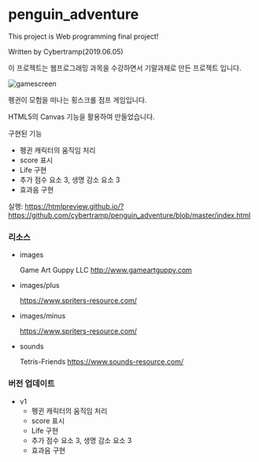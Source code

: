 # penguin_adventure
This project is Web programming final project!

Written by Cybertramp(2019.06.05)

이 프로젝트는 웹프로그래밍 과목을 수강하면서 기말과제로 만든 프로젝트 입니다.

![gamescreen](https://i.imgur.com/ltZef7m.png)


펭귄이 모험을 떠나는 횡스크롤 점프 게임입니다.

HTML5의 Canvas 기능을 활용하여 만들었습니다.

구현된 기능

- 펭귄 캐릭터의 움직임 처리
- score 표시
- Life 구현
- 추가 점수 요소 3, 생명 감소 요소 3
- 효과음 구현

실행: <https://htmlpreview.github.io/?https://github.com/cybertramp/penguin_adventure/blob/master/index.html>



### 리소스

- images

    Game Art Guppy LLC
    http://www.gameartguppy.com

- images/plus

    https://www.spriters-resource.com/

- images/minus

    https://www.spriters-resource.com/

- sounds

    Tetris-Friends
    https://www.sounds-resource.com/



### 버전 업데이트

- v1
    - 펭귄 캐릭터의 움직임 처리
    - score 표시
    - Life 구현
    - 추가 점수 요소 3, 생명 감소 요소 3
    - 효과음 구현

